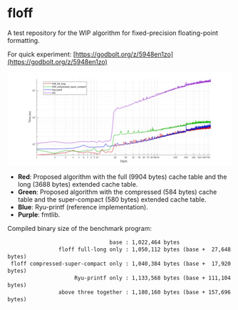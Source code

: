 # floff
A test repository for the WIP algorithm for fixed-precision floating-point formatting.


For quick experiment: [https://godbolt.org/z/5948en1zo](https://godbolt.org/z/5948en1zo)


![benchmark](subproject/benchmark/results/to_chars_fixed_precision_benchmark_binary64.png)
- **Red**: Proposed algorithm with the full (9904 bytes) cache table and the long (3688 bytes) extended cache table.
- **Green**: Proposed algorithm with the compressed (584 bytes) cache table and the super-compact (580 bytes) extended cache table.
- **Blue**: Ryu-printf (reference implementation).
- **Purple**: fmtlib.

Compiled binary size of the benchmark program:
```
                                base : 1,022,464 bytes
                floff full-long only : 1,050,112 bytes (base +  27,648 bytes)
 floff compressed-super-compact only : 1,040,384 bytes (base +  17,920 bytes)
                     Ryu-printf only : 1,133,568 bytes (base + 111,104 bytes)
                above three together : 1,180,160 bytes (base + 157,696 bytes)
```
